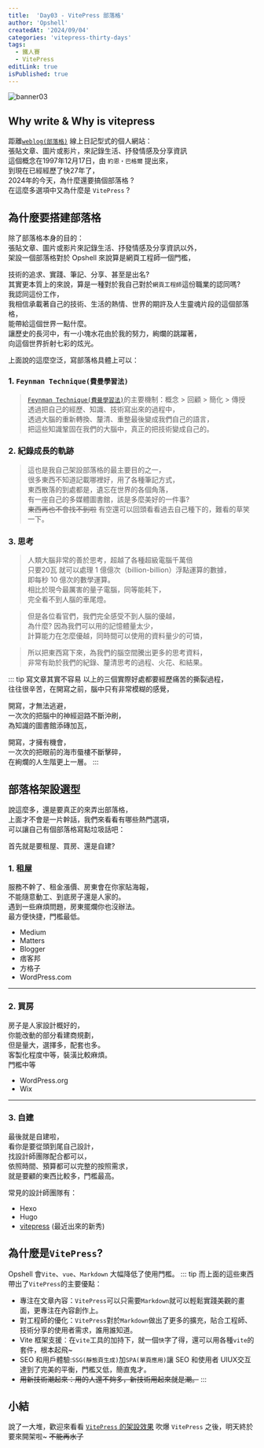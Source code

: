 ```yaml
---
title:  'Day03 - VitePress 部落格'
author: 'Opshell'
createdAt: '2024/09/04'
categories: 'vitepress-thirty-days'
tags:
  - 鐵人賽
  - VitePress
editLink: true
isPublished: true
---
```


![banner03](https://ithelp.ithome.com.tw/upload/images/20240904/20109918mYCs6LYrzp.png)

## Why write & Why is vitepress
距離[`weblog(部落格)`](https://zh.wikipedia.org/zh-tw/%E7%B6%B2%E8%AA%8C) 線上日記型式的個人網站：<br />
張貼文章、圖片或影片，來記錄生活、抒發情感及分享資訊<br />
這個概念在1997年12月17日，由 `約恩‧巴格爾` 提出來，<br />
到現在已經經歷了快27年了，<br />
2024年的今天，為什麼還要搞個部落格 ?<br />
在這麼多選項中又為什麼是 `VitePress` ?

## 為什麼要搭建部落格
除了部落格本身的目的：<br />
張貼文章、圖片或影片來記錄生活、抒發情感及分享資訊以外，<br />
架設一個部落格對於 Opshell 來說算是網頁工程師一個門檻，

技術的追求、實踐、筆記、分享、甚至是出名?<br />
其實更本質上的來說，算是一種對於我自己對於`網頁工程師`這份職業的認同嗎?<br />
我認同這份工作，<br />
我相信承載著自己的技術、生活的熱情、世界的期許及人生靈魂片段的這個部落格，<br />
能帶給這個世界一點什麼。<br />
讓歷史的長河中，有一小塊水花由於我的努力，絢爛的跳躍著，<br />
向這個世界折射七彩的炫光。

上面說的這麼空泛，寫部落格具體上可以：
### 1. `Feynman Technique(費曼學習法)`
> [`Feynman Technique(費曼學習法)`](https://wiki.mbalib.com/zh-tw/%E8%B4%B9%E6%9B%BC%E5%AD%A6%E4%B9%A0%E6%B3%95)的主要機制：概念 > 回顧 > 簡化 > 傳授<br />
> 透過把自己的經歷、知識、技術寫出來的過程中，<br />
> 透過大腦的重新轉換、釐清、重整最後變成我們自己的語言，<br />
> 把這些知識鞏固在我們的大腦中，真正的把技術變成自己的。

### 2. 紀錄成長的軌跡
> 這也是我自己架設部落格的最主要目的之一，<br />
> 很多東西不知道記載哪裡好，用了各種筆記方式，<br />
> 東西散落的到處都是，遺忘在世界的各個角落，<br />
> 有一座自己的多媒體圖書館，該是多麼美好的一件事?<br />
> ~~東西再也不會找不到啦~~
> 有空還可以回頭看看過去自己種下的，難看的草笑一下。

### 3. 思考
> 人類大腦非常的善於思考，超越了各種超級電腦千萬倍<br />
> 只要20瓦 就可以處理 1 億億次（billion-billion）浮點運算的數據，<br />
> 即每秒 10 億次的數學運算。<br />
> 相比於現今最厲害的量子電腦，同等能耗下，<br />
> 完全看不到人腦的車尾燈。

> 但是各位看官們，我們完全感受不到人腦的優越，<br />
> 為什麼? 因為我們可以用的記憶體量太少，<br />
> 計算能力在怎麼優越，同時間可以使用的資料量少的可憐，

> 所以把東西寫下來，為我們的腦空間騰出更多的思考資料，<br />
> 非常有助於我們的紀錄、釐清思考的過程、火花、和結果。

::: tip 寫文章其實不容易
  以上的三個實際好處都要經歷痛苦的撕裂過程，<br />
  往往很辛苦，在開寫之前，腦中只有非常模糊的感覺，

  開寫，才無法逃避，<br />
  一次次的把腦中的神經迴路不斷沖刷，<br />
  為知識的圖書館添磚加瓦，

  開寫，才擁有機會，<br />
  一次次的把眼前的海市蜃樓不斷擊碎，<br />
  在絢爛的人生階更上一層。
:::

## 部落格架設選型
說這麼多，還是要真正的來弄出部落格，<br />
上面才不會是一片幹話，我們來看看有哪些熱門選項，<br />
可以讓自己有個部落格寫點垃圾話吧：

首先就是要租屋、買房、還是自建?
### 1. 租屋
服務不幹了、租金漲價、房東會在你家貼海報，<br />
不能隨意動工、到底房子還是人家的。<br />
遇到一些麻煩問題，房東擺爛你也沒辦法。<br />
最方便快捷，門檻最低。

- Medium
- Matters
- Blogger
- 痞客邦
- 方格子
- WordPress.com

---
### 2. 買房
房子是人家設計概好的，<br />
你能改動的部分看建商規劃，<br />
但是量大，選擇多，配套也多。<br />
客製化程度中等，裝潢比較麻煩。<br />
門檻中等

- WordPress.org
- Wix

---
### 3. 自建
最後就是自建啦，<br />
看你是要從頭到尾自己設計，<br />
找設計師團隊配合都可以，<br />
依照時間、預算都可以完整的按照需求，<br />
就是要顧的東西比較多，門檻最高。

常見的設計師團隊有：
- Hexo
- Hugo
- [vitepress](https://vitepress.dev/zh/) (最近出來的新秀)

## 為什麼是`VitePress`?
Opshell 會`Vite`、`vue`、`Markdown` 大幅降低了使用門檻。
::: tip
  而上面的這些東西帶出了`VitePress`的主要優點：
  - 專注在文章內容：`VitePress`可以只需要`Markdown`就可以輕鬆實踐美觀的畫面，更專注在內容創作上。
  - 對工程師的優化：`VitePress`對於`Markdown`做出了更多的擴充，貼合工程師、技術分享的使用者需求，誰用誰知道。
  - Vite 框架支援：在`vite`工具的加持下，就一個`快`字了得，還可以用各種`vite`的套件，根本起飛~
  - SEO 和用戶體驗:`SSG(靜態頁生成)`加`SPA(單頁應用)`讓 SEO 和使用者 UIUX交互達到了完美的平衡，門檻又低，簡直鬼才。
  - ~~用新技術潮起來：用的人還不夠多，新技術用起來就是潮。~~
:::

## 小結
說了一大堆，歡迎來看看 [`VitePress` 的架設效果](https://opshell.github.io/)
吹爆 `VitePress` 之後，明天終於要來開架啦~
~~不能再水了~~
